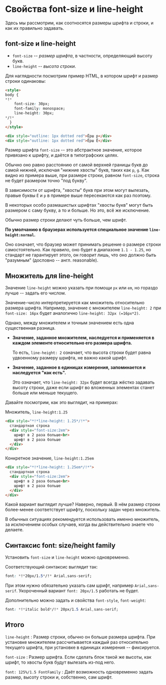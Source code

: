 # Свойства font-size и line-height

Здесь мы рассмотрим, как соотносятся размеры шрифта и строки, и как их правильно задавать.

## font-size и line-height

- `font-size` -- *размер шрифта*, в частности, определяющий высоту букв.
- `line-height` -- *высота строки*.

Для наглядности посмотрим пример HTML, в котором шрифт и размер строки одинаковы:

```html autorun height=100 no-beautify
<style>
body {
*!*
    font-size: 30px;
    font-family: monospace;
    line-height: 30px;
*/!*
  }
</style>

<div style="outline: 1px dotted red">Ёрш р</div>
<div style="outline: 1px dotted red">Ёрш Ё</div>
```

Размер шрифта `font-size` -- это абстрактное значение, которое привязано к шрифту, и даётся в типографских целях.

Обычно оно равно расстоянию от самой верхней границы букв до самой нижней, исключая "нижние хвосты" букв, таких как `p`, `g`. Как видно из примера выше, при размере строки, равном `font-size`, строка не будет размером точно "под букву".

В зависимости от шрифта, "хвосты" букв при этом могут вылезать, правые буквы `Ё` и `р` в примере выше пересекаются как раз поэтому.

В некоторых особо размашистых шрифтах "хвосты букв" могут быть размером с саму букву, а то и больше. Но это, всё же исключение.

Обычно размер строки делают чуть больше, чем шрифт.

**По умолчанию в браузерах используется специальное значение `line-height:normal`.**

Оно означает, что браузер может принимать решение о размере строки самостоятельно. Как правило, оно будет в диапазоне `1.1 - 1.25`, но стандарт не гарантирует этого, он говорит лишь, что оно должно быть "разумным" (дословно -- англ. reasonable).

## Множитель для line-height

Значение `line-height` можно указать при помощи `px` или `em`, но гораздо лучше -- задать его числом.

Значение-число интерпретируется как множитель относительно размера шрифта. Например, значение с множителем `line-height: 2` при `font-size: 16px` будет аналогично `line-height: 32px (=16px*2)`.

Однако, между множителем и точным значением есть одна существенная разница.

- **Значение, заданное множителем, наследуется и применяется в каждом элементе относительно его размера шрифта.**

    То есть, `line-height: 2` означает, что высота строки будет равна удвоенному размеру шрифта, не важно какой шрифт.
- **Значение, заданное в единицах измерения, запоминается и наследуется "как есть".**

    Это означает, что `line-height: 32px` будет всегда жёстко задавать высоту строки, даже если шрифт во вложенных элементах станет больше или меньше текущего.

Давайте посмотрим, как это выглядит, на примерах:

Множитель, `line-height:1.25`

```html autorun
<div style="*!*line-height: 1.25*/!*">
  стандартная строка
  <div style="font-size:2em">
    шрифт в 2 раза больше<br>
    шрифт в 2 раза больше
  </div>
</div>
```

Конкретное значение, `line-height:1.25em`

```html autorun
<div style="*!*line-height: 1.25em*/!*">
  стандартная строка
  <div style="font-size:2em">
    шрифт в 2 раза больше<br>
    шрифт в 2 раза больше
  </div>
</div>
```

Какой вариант выглядит лучше? Наверно, первый. В нём размер строки более-менее соответствует шрифту, поскольку задан через множитель.

В обычных ситуациях рекомендуется использовать именно множитель, за исключением особых случаев, когда вы действительно знаете что делаете.

## Синтаксис font: size/height family

Установить `font-size` и `line-height` можно одновременно.

Соответствующий синтаксис выглядит так:

```css
font: *!*20px/1.5*/!* Arial,sans-serif;
```

При этом нужно обязательно указать сам шрифт, например `Arial,sans-serif`. Укороченный вариант `font: 20px/1.5` работать не будет.

Дополнительно можно задать и свойства `font-style`, `font-weight`:

```css
font: *!*italic bold*/!* 20px/1.5 Arial,sans-serif;
```

## Итого

`line-height`
: Размер строки, обычно он больше размера шрифта. При установке множителем рассчитывается каждый раз относительно текущего шрифта, при установке в единицах измерения -- фиксируется.

`font-size`
: Размер шрифта. Если сделать блок такой же высоты, как шрифт, то хвосты букв будут вылезать из-под него.

`font: 125%/1.5 FontFamily`
: Даёт возможность одновременно задать размер, высоту строки и, собственно, сам шрифт.

